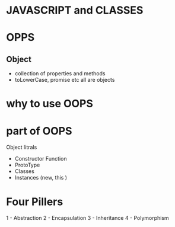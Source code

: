 # JAVASCRIPT and CLASSES

# OPPS
## Object
- collection of properties and methods
- toLowerCase, promise etc all are objects

# why to use  OOPS

# part of OOPS
Object litrals

- Constructor Function 
- ProtoType
- Classes
- Instances (new, this )

# Four Pillers 
1 - Abstraction 
2 - Encapsulation
3 - Inheritance
4 - Polymorphism

